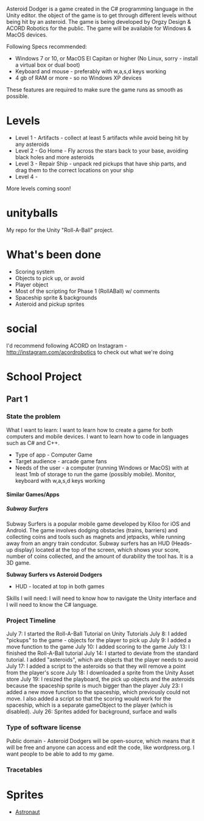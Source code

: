 Asteroid Dodger is a game created in the C# programming language in the Unity editor. the object of the game is to get through different levels without being hit by an asteroid. The game is being developed by Orgzy Design & ACORD Robotics for the public. The game will be available for Windows & MacOS devices.

Following Specs recommended:
* Windows 7 or 10, or MacOS El Capitan or higher (No Linux, sorry - install a virtual box or dual boot)
* Keyboard and mouse - preferably with w,a,s,d keys working
* 4 gb of RAM or more - so no Windows XP devices

These features are required to make sure the game runs as smooth as possible.


# Levels
* Level 1 - Artifacts - collect at least 5 artifacts while avoid being hit by any asteroids
* Level 2 - Go Home - Fly across the stars back to your base, avoiding black holes and more asteroids
* Level 3 - Repair Ship - unpack red pickups that have ship parts, and drag them to the correct locations on your ship
* Level 4 - 

More levels coming soon!


# unityballs
My repo for the Unity "Roll-A-Ball" project. 

# What's been done
* Scoring system
* Objects to pick up, or avoid
* Player object
* Most of the scripting for Phase 1 (RollABall) w/ comments
* Spaceship sprite & backgrounds
* Asteroid and pickup sprites

# social
I'd recommend following ACORD on Instagram - http://instagram.com/acordrobotics to check out what we're doing

# School Project
## Part 1
### State the problem
What I want to learn: I want to learn how to create a game for both computers and mobile devices. I want to learn how to code in languages such as C# and C++.

* Type of app - Computer Game
* Target audience - arcade game fans
* Needs of the user - a computer (running Windows or MacOS) with at least 1mb of storage to run the game (possibly mobile). Monitor, keyboard with w,a,s,d keys working

#### Similar Games/Apps
##### Subway Surfers
Subway Surfers is a popular mobile game developed by Kiloo for iOS and Android. The game involves dodging obstacles (trains, barriers) and collecting coins and tools such as magnets and jetpacks, while running away from an angry train condcutor. Subway surfers has an HUD (Heads-up display) located at the top of the screen, which shows your score, number of coins collected, and the amount of durability the tool has. It is a 3D game.

**Subway Surfers vs Asteroid Dodgers**
* HUD - located at top in both games

Skills I will need: I will need to know how to navigate the Unity interface and I will need to know the C# language. 

### Project Timeline
July 7: I started the Roll-A-Ball Tutorial on Unity Tutorials
July 8: I added "pickups" to the game - objects for the player to pick up
July 9: I added a move function to the game
July 10: I added scoring to the game
July 13: I finished the Roll-A-Ball tutorial
July 14: I started to deviate from the standard tutorial.  I added "asteroids", which are objects that the player needs to avoid
July 17: I added a script to the asteroids so that they will remove a point from the player's score
July 18: I downloaded a sprite from the Unity Asset store
July 19: I resized the playboard, the pick up objects and the asteroids because the spaceship sprite is much bigger than the player
July 23: I added a new move function to the spaceship, which previously could not move. I also added a script so that the scoring would work for the spaceship, which is a separate gameObject to the player (which is disabled).
July 26: Sprites added for background, surface and walls

### Type of software license
Public domain - Asteroid Dodgers will be open-source, which means that it will be free and anyone can access and edit the code, like wordpress.org. I want people to be able to add to my game.

### Tracetables

# Sprites
* [Astronaut](https://assetstore.unity.com/packages/3d/characters/humanoids/stylized-astronaut-114298)

